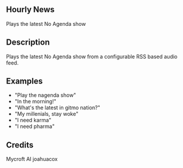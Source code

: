 ## Hourly News
Plays the latest No Agenda show

## Description
Plays the latest No Agenda show from a configurable RSS based audio feed.

## Examples
* "Play the nagenda show"
* "In the morning!"
* "What's the latest in gitmo nation?"
* "My millenials, stay woke"
* "I need karma"
* "I need pharma"

## Credits
Mycroft AI
joahuacox
